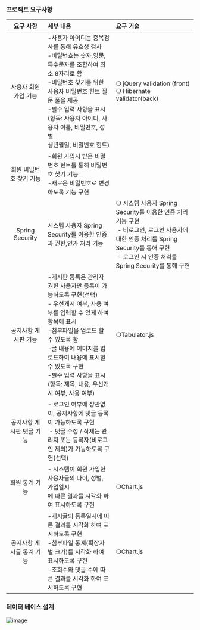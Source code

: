 ### 프로젝트 요구사항
|요구 사항|세부 내용|요구 기술|
|:---:|:---|:---|                                                                                                                                              
|사용자 회원 가입 기능|-사용자 아이디는 중복검사를 통해 유효성 검사<br>-비밀번호는 숫자,영문,특수문자를 조합하여 최소 8자리로 함<br>-비밀번호 찾기를 위한 사용자 비밀번호 힌트 질문 풀을 제공<br>-필수 입력 사항을 표시(항목: 사용자 아이디, 사용자 이름, 비밀번호, 성별<br>생년월일, 비밀번호 힌트) | ❍ jQuery validation (front)<br>❍ Hibernate validator(back)|
|회원 비밀번호 찾기 기능|-회원 가입시 받은 비밀번호 힌트를 통해 비밀번호 찾기 기능<br>-새로운 비밀번호로 변경하도록 기능 구현| |
|Spring Security <br> |시스템 사용자 Spring Security를 이용한 인증과 권한,인가 처리 기능 | ❍ 시스템 사용자 Spring Security를 이용한 인증 처리 기능 구현<br> - 비로그인, 로그인 사용자에 대한 인증 처리를 Spring Security를 통해 구현<br> - 로그인 시 인증 처리를 Spring Security를 통해 구현| ❍ Spring Security|
|공지사항 게시판 기능 | -게시판 등록은 관리자 권한 사용자만 등록이 가능하도록 구현(선택)<br>- 우선개시 여부, 사용 여부를 입력할 수 있게 하여 항목에 표시<br> -첨부파일을 업로드 할 수 있도록 함<br>-글 내용에 이미지를 업로드하여 내용에 표시할 수 있도록 구현<br>-필수 입력 사항을 표시(항목: 제목, 내용, 우선개시 여부, 사용 여부) |❍Tabulator.js|
|공지사항 게시판 댓글 기능 |- 로그인 여부에 상관없이, 공지사항에 댓글 등록이 가능하도록 구현<br> - 댓글 수정 / 삭제는 관리자 또는 등록자(비로그인 제외)가 가능하도록 구현(선택) | |
|회원 통계 기능  |- 시스템이 회원 가입한 사용자들의 나이, 성별, 가입일시<br>에 따른 결과를 시각화 하여 표시하도록 구현 |❍Chart.js|
|공지사항 게시글 통계 기능 | -게시글의 등록일시에 따른 결과를 시각화 하여 표시하도록 구현<br>-첨부파일 통계(확장자 별 크기)를 시각화 하여 표시하도록 구현<br>-조회수와 댓글 수에 따른 결과를 시각화 하여 표시하도록 구현 |❍Chart.js|
### 데이터 베이스 설계
![image](https://github.com/MinWook6457/Spring_CRUD/assets/103114126/a73a7208-846a-4b88-9f09-1bba8380e1ea)
